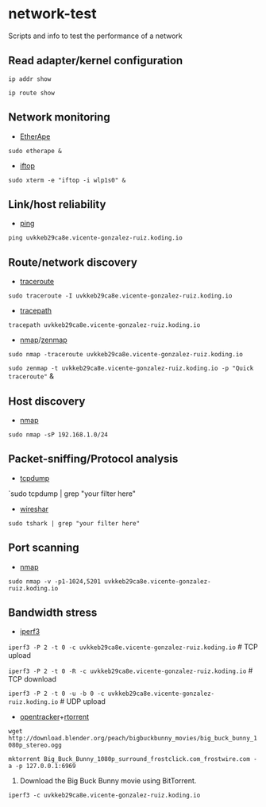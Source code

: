 # network-test
Scripts and info to test the performance of a network

## Read adapter/kernel configuration

`ip addr show`

`ip route show`

## Network monitoring
* [EtherApe](http://etherape.sourceforge.net)

`sudo etherape &`

* [iftop](http://www.ex-parrot.com/pdw/iftop)

`sudo xterm -e "iftop -i wlp1s0" &`

## Link/host reliability
* [ping](http://linux.die.net/man/8/ping)

`ping uvkkeb29ca8e.vicente-gonzalez-ruiz.koding.io`

## Route/network discovery
* [traceroute](http://linux.die.net/man/8/traceroute)

`sudo traceroute -I uvkkeb29ca8e.vicente-gonzalez-ruiz.koding.io`

* [tracepath](http://linux.die.net/man/8/tracepath)

`tracepath uvkkeb29ca8e.vicente-gonzalez-ruiz.koding.io`

* [nmap](https://nmap.org)/[zenmap](https://nmap.org/zenmap)

`sudo nmap -traceroute uvkkeb29ca8e.vicente-gonzalez-ruiz.koding.io`

`sudo zenmap -t uvkkeb29ca8e.vicente-gonzalez-ruiz.koding.io -p "Quick traceroute"` &

## Host discovery
* [nmap](https://nmap.org)

`sudo nmap -sP 192.168.1.0/24`

## Packet-sniffing/Protocol analysis
* [tcpdump](http://www.tcpdump.org)
 
`sudo tcpdump | grep "your filter here"

* [wireshar](https://www.wireshark.org)

`sudo tshark | grep "your filter here"`

## Port scanning
* [nmap](https://nmap.org)

`sudo nmap -v -p1-1024,5201 uvkkeb29ca8e.vicente-gonzalez-ruiz.koding.io`

## Bandwidth stress
* [iperf3](https://github.com/esnet/iperf)

`iperf3 -P 2 -t 0 -c uvkkeb29ca8e.vicente-gonzalez-ruiz.koding.io` # TCP upload 

`iperf3 -P 2 -t 0 -R -c uvkkeb29ca8e.vicente-gonzalez-ruiz.koding.io` # TCP download

`iperf3 -P 2 -t 0 -u -b 0 -c uvkkeb29ca8e.vicente-gonzalez-ruiz.koding.io` # UDP upload


* [opentracker](http://erdgeist.org/arts/software/opentracker/)+[rtorrent](https://github.com/rakshasa/rtorrent)

`wget http://download.blender.org/peach/bigbuckbunny_movies/big_buck_bunny_1080p_stereo.ogg`

`mktorrent Big_Buck_Bunny_1080p_surround_frostclick.com_frostwire.com -a -p 127.0.0.1:6969`

1. Download the Big Buck Bunny movie using BitTorrent.

`iperf3 -c uvkkeb29ca8e.vicente-gonzalez-ruiz.koding.io`
